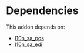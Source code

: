 # Dependencies

This addon depends on:

- [l10n_sa_pos](https://github.com/bringout/oca-ocb-l10n_me-africa)
- [l10n_sa_edi](https://github.com/bringout/oca-ocb-l10n_me-africa)

